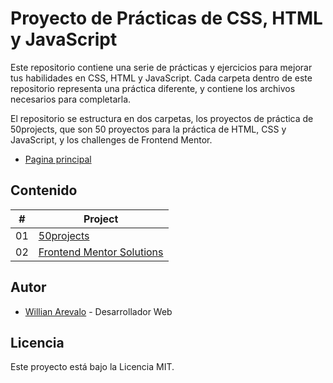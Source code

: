 # Proyecto de Prácticas de CSS, HTML y JavaScript

Este repositorio contiene una serie de prácticas y ejercicios para mejorar tus habilidades en CSS, HTML y JavaScript. Cada carpeta dentro de este repositorio representa una práctica diferente, y contiene los archivos necesarios para completarla.

El repositorio se estructura en dos carpetas, los proyectos de práctica de 50projects, que son 50 proyectos para la práctica de HTML, CSS y JavaScript, y los challenges de Frontend Mentor.

- [Pagina principal](https://projects-html-css-js-hazel.vercel.app)

## Contenido

| #  | Project                                                                                                                 |
|----|-------------------------------------------------------------------------------------------------------------------------|
| 01 | [50projects](https://github.com/WillianArevalo/projects-html-css-js/tree/main/50projects)                               |
| 02 | [Frontend Mentor Solutions](https://github.com/WillianArevalo/projects-html-css-js/tree/main/frontend-mentor-solutions) |

## Autor

- [Willian Arevalo](https://github.com/WillianArevalo) - Desarrollador Web

## Licencia

Este proyecto está bajo la Licencia MIT.
